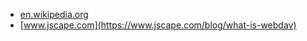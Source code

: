 * [en.wikipedia.org](https://en.wikipedia.org/wiki/WebDAV)
* [www.jscape.com](https://www.jscape.com/blog/what-is-webdav)
